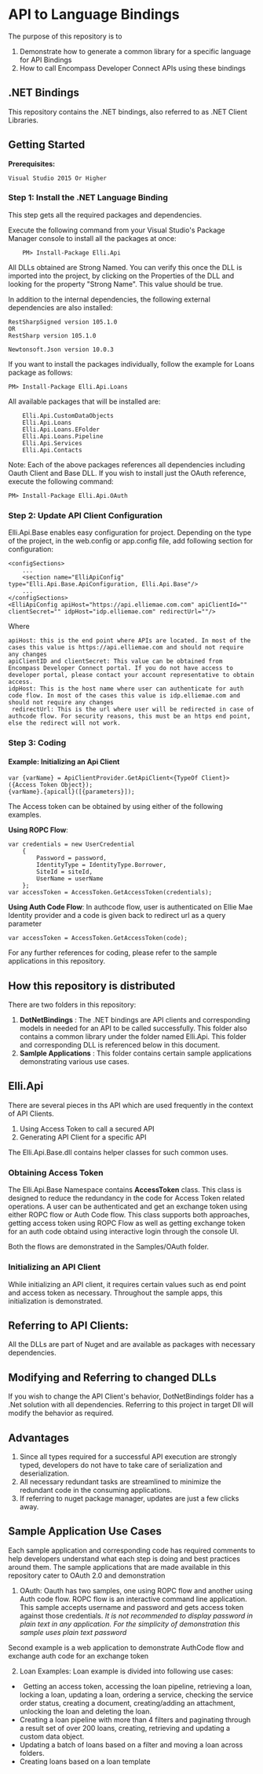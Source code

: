 # API to Language Bindings

The purpose of this repository is to 

1. Demonstrate how to generate a common library for a specific language for API Bindings
2. How to call Encompass Developer Connect APIs using these bindings

## .NET Bindings
This repository contains the .NET bindings, also referred to as .NET Client Libraries.

## Getting Started

**Prerequisites:**

    Visual Studio 2015 Or Higher
   

### Step 1: Install the .NET Language Binding

This step gets all the required packages and dependencies.

Execute the following command from your Visual Studio's Package Manager console to install all the packages at once:

        PM> Install-Package Elli.Api

All DLLs obtained are Strong Named. You can verify this once the DLL is imported into the project, by clicking on the Properties of the DLL and looking for the property "Strong Name". This value should be true.

In addition to the internal dependencies, the following external dependencies are also installed:

    RestSharpSigned version 105.1.0
    OR
    RestSharp version 105.1.0
    
    Newtonsoft.Json version 10.0.3

If you want to install the packages individually, follow the example for Loans package as follows: 

    PM> Install-Package Elli.Api.Loans

All available packages that will be installed are: 

        Elli.Api.CustomDataObjects
        Elli.Api.Loans
        Elli.Api.Loans.EFolder
        Elli.Api.Loans.Pipeline
        Elli.Api.Services
        Elli.Api.Contacts
	
        
    
Note: Each of the above packages references all dependencies including Oauth Client and Base DLL. If you wish to install just the OAuth reference, execute the following command:

    PM> Install-Package Elli.Api.OAuth

### Step 2: Update API Client Configuration
Elli.Api.Base enables easy configuration for project. Depending on the type of the project, in the web.config or app.config file, add following section for configuration:

    <configSections>
        ...
        <section name="ElliApiConfig" type="Elli.Api.Base.ApiConfiguration, Elli.Api.Base"/>
        ...
    </configSections>
    <ElliApiConfig apiHost="https://api.elliemae.com.com" apiClientId="" clientSecret="" idpHost="idp.elliemae.com" redirectUrl=""/>

Where

    apiHost: this is the end point where APIs are located. In most of the cases this value is https://api.elliemae.com and should not require any changes
    apiClientID and clientSecret: This value can be obtained from Encompass Developer Connect portal. If you do not have access to developer portal, please contact your account representative to obtain access.
    idpHost: This is the host name where user can authenticate for auth code flow. In most of the cases this value is idp.elliemae.com and should not require any changes
     redirectUrl: This is the url where user will be redirected in case of authcode flow. For security reasons, this must be an https end point, else the redirect will not work.

### Step 3: Coding 
#### Example: Initializing an Api Client
    var {varName} = ApiClientProvider.GetApiClient<{TypeOf Client}>({Access Token Object});
    {varName}.{apicall}([{parameters}]);
    
The Access token can be obtained by using either of the following examples.

**Using ROPC Flow**:

    var credentials = new UserCredential
        {
            Password = password,
            IdentityType = IdentityType.Borrower,
            SiteId = siteId,
            UserName = userName
        };
    var accessToken = AccessToken.GetAccessToken(credentials);
    
**Using Auth Code Flow**:
In authcode flow, user is authenticated on Ellie Mae Identity provider and a code is given back to redirect url as a query parameter

    var accessToken = AccessToken.GetAccessToken(code);

For any further references for coding, please refer to the sample applications in this repository.

## How this repository is distributed

There are two folders in this repository: 
1. **DotNetBindings** : The .NET bindings are API clients and corresponding models in needed for an API to be called successfully. This folder also contains a common library under the folder named Elli.Api. This folder and corresponding DLL is referenced below in this document. 
2. **Samlple Applications** : This folder contains certain sample applications demonstrating various use cases.

## Elli.Api
There are several pieces in ths API which are used frequently in the context of API Clients.
1. Using Access Token to call a secured API
2. Generating API Client for a specific API

The Elli.Api.Base.dll contains helper classes for such common uses.
### Obtaining Access Token

The Elli.Api.Base Namespace contains **AccessToken** class. This class is designed to reduce the redundancy in the code for Access Token related operations. A user can be authenticated and get an exchange token using either ROPC flow or Auth Code flow. This class supports both approaches, getting access token using ROPC Flow as well as getting exchange token for an auth code obtaind using interactive login through the console UI.

Both the flows are demonstrated in the Samples/OAuth folder.

### Initializing an API Client
While initializing an API client, it requires certain values such as end point and access token as necessary. Throughout the sample apps, this initialization is demonstrated.

## Referring to API Clients:
All the DLLs are part of Nuget and are available as packages with necessary dependencies.


## Modifying and Referring to changed DLLs
If you wish to change the API Client's behavior, DotNetBindings folder has a .Net solution with all dependencies. Referring to this project in target Dll will modify the behavior as required.

## Advantages
1. Since all types required for a successful API execution are strongly typed, developers do not have to take care of serialization and deserialization.
2. All necessary redundant tasks are streamlined to minimize the redundant code in the consuming applications.
3. If referring to nuget package manager, updates are just a few clicks away.

## Sample Application Use Cases
Each sample application and corresponding code has required comments to help developers understand what each step is doing and best practices around them. The sample applications that are made available in this repository cater to OAuth 2.0 and demonstration

1. OAuth: Oauth has two samples, one using ROPC flow and another using Auth code flow. ROPC flow is an interactive command line application. This sample accepts username and password and gets access token against those credentials. 
*It is not recommended to display password in plain text in any application. For the simplicity of demonstration this sample uses plain text password*

Second example is a web application to demonstrate AuthCode flow and exchange auth code for an exchange token

2. Loan Examples:
Loan example is divided into following use cases:
  *  Getting an access token, accessing the loan pipeline, retrieving a loan, locking a loan, updating a loan, ordering a service, checking the service order status, creating a document, creating/adding an attachment, unlocking the loan and deleting the loan. 
  * Creating a loan pipeline with more than 4 filters and paginating through a result set of over 200 loans, creating, retrieving and updating a custom data object. 
  * Updating a batch of loans based on a filter and moving a loan across folders. 
  * Creating loans based on a loan template
